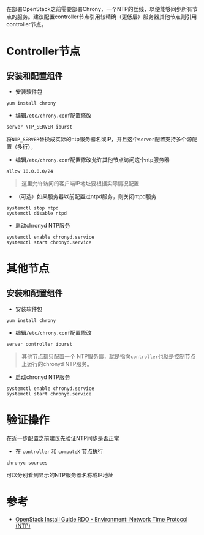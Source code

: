 在部署OpenStack之前需要部署Chrony，一个NTP的丝线，以便能够同步所有节点的服务。建议配置controller节点引用较精确（更低层）服务器其他节点则引用controller节点。

# Controller节点

## 安装和配置组件

* 安装软件包

```
yum install chrony
```

* 编辑`/etc/chrony.conf`配置修改

```
server NTP_SERVER iburst
```

将`NTP_SERVER`替换成实际的ntp服务器名或IP，并且这个`server`配置支持多个源配置（多行）。

* 编辑`/etc/chrony.conf`配置修改允许其他节点访问这个ntp服务器

```
allow 10.0.0.0/24
```

> 这里允许访问的客户端IP地址要根据实际情况配置

* （可选）如果服务器以前配置过ntpd服务，则关闭ntpd服务

```
systemctl stop ntpd
systemctl disable ntpd
```

* 启动chronyd NTP服务

```
systemctl enable chronyd.service
systemctl start chronyd.service
```

# 其他节点

## 安装和配置组件

* 安装软件包

```
yum install chrony
```

* 编辑`/etc/chrony.conf`配置修改

```
server controller iburst
```

> 其他节点都只配置一个 NTP服务器，就是指向`controller`也就是控制节点上运行的chronyd NTP服务。

* 启动chronyd NTP服务

```
systemctl enable chronyd.service
systemctl start chronyd.service
```

# 验证操作

在近一步配置之前建议先验证NTP同步是否正常

* 在 `controller` 和 `computeX` 节点执行

```
chronyc sources
```

可以分别看到显示的NTP服务器名称或IP地址

# 参考

* [OpenStack Install Guide RDO - Environment: Network Time Protocol (NTP)](https://docs.openstack.org/ocata/install-guide-rdo/environment-ntp.html)